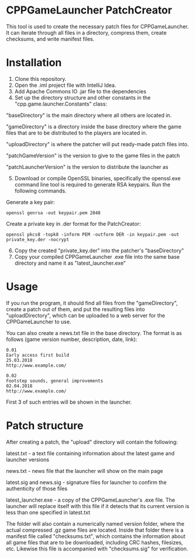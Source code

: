 # CPPGameLauncher PatchCreator
This tool is used to create the necessary patch files for CPPGameLauncher. It can iterate through all files in a directory, compress them, create checksums, and write manifest files.

# Installation
1. Clone this repository.
2. Open the .iml project file with IntelliJ Idea.
3. Add Apache Commons IO .jar file to the dependencies
4. Set up the directory structure and other constants in the "cpp.game.launcher.Constants" class:

"baseDirectory" is the main directory where all others are located in.

"gameDirectory" is a directory inside the base directory where the game files that are to be distributed to the players are located in.

"uploadDirectory" is where the patcher will put ready-made patch files into.

"patchGameVersion" is the version to give to the game files in the patch

"patchLauncherVersion" is the version to distribute the launcher as

5. Download or compile OpenSSL binaries, specifically the openssl.exe command line tool is required to generate RSA keypairs. Run the following commands.

Generate a key pair:

```openssl genrsa -out keypair.pem 2048```

Create a private key in .der format for the PatchCreator:

```openssl pkcs8 -topk8 -inform PEM -outform DER -in keypair.pem -out private_key.der -nocrypt```

6. Copy the created "private_key.der" into the patcher's "baseDirectory"
7. Copy your compiled CPPGameLauncher .exe file into the same base directory and name it as "latest_launcher.exe"

# Usage
If you run the program, it should find all files from the "gameDirectory", create a patch out of them, and put the resulting files into "uploadDirectory", which can be uploaded to a web server for the CPPGameLauncher to use.

You can also create a news.txt file in the base directory. The format is as follows (game version number, description, date, link):

```
0.01
Early access first build
25.03.2018
http://www.example.com/

0.02
Footstep sounds, general improvements
02.04.2018
http://www.example.com/
```

First 3 of such entries will be shown in the launcher.

# Patch structure
After creating a patch, the "upload" directory will contain the following:

latest.txt - a text file containing information about the latest game and launcher versions

news.txt - news file that the launcher will show on the main page

latest.sig and news.sig - signature files for launcher to confirm the authenticity of those files

latest_launcher.exe - a copy of the CPPGameLauncher's .exe file. The launcher will replace itself with this file if it detects that its current version is less than one specified in latest.txt

The folder will also contain a numerically named version folder, where the actual compressed .gz game files are located. Inside that folder there is a manifest file called "checksums.txt", which contains the information about all game files that are to be downloaded, including CRC hashes, filesizes, etc. Likewise this file is accompanied with "checksums.sig" for verification.
